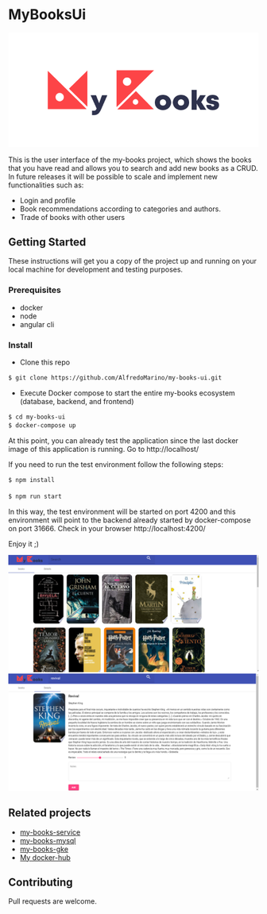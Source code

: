 # MyBooksUi

![my-books-image](src/assets/graph-resources/my_books_logo.png)

This is the user interface of the my-books project, which shows the books that you have read and allows you to search and add new books as a CRUD.
In future releases it will be possible to scale and implement new functionalities such as:
- Login and profile
- Book recommendations according to categories and authors.
- Trade of books with other users

## Getting Started

These instructions will get you a copy of the project up and running on your local machine for development and testing purposes.

### Prerequisites

- docker
- node
- angular cli

### Install

- Clone this repo
```sh
$ git clone https://github.com/AlfredoMarino/my-books-ui.git
```
 - Execute Docker compose to start the entire my-books ecosystem (database, backend, and frontend)
```sh
$ cd my-books-ui
$ docker-compose up
```

At this point, you can already test the application since the last docker image of this application is running. Go to http://localhost/

If you need to run the test environment follow the following steps:

```sh
$ npm install

$ npm run start
```
In this way, the test environment will be started on port 4200 and this environment will point to the backend already started by docker-compose on port 31666. Check in your browser http://localhost:4200/

Enjoy it ;)

![demo1](resources/demo1.png)
![demo2](resources/demo2.png)

## Related projects

+ [my-books-service](https://github.com/AlfredoMarino/my-books-service)
+ [my-books-mysql](https://github.com/AlfredoMarino/my-books-mysql)
+ [my-books-gke](https://github.com/AlfredoMarino/my-books-gke)
+ [My docker-hub](https://hub.docker.com/u/aamv)

## Contributing

Pull requests are welcome.
